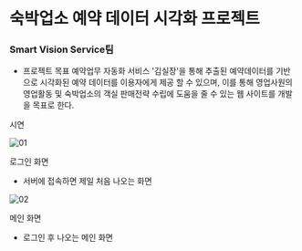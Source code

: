 # 숙박업소 예약 데이터 시각화 프로젝트

### Smart Vision Service팀


- 프로젝트 목표
  예약업무 자동화 서비스 '김실장'을 통해 추출된 예약데이터를 기반으로 시각화된
  예약 데이터를 이용자에게 제공 할 수 있으며, 이를 통해 영업사원의 영업활동 및
  숙박업소의 객실 판매전략 수립에 도움을 줄 수 있는 웹 사이트를 개발을 목표로 한다.



시연

![01](https://github.com/pwj7773/SVS/assets/129372470/9501d5cd-3b0f-4cb2-a280-341838c4a716)

로그인 화면
  - 서버에 접속하면 제일 처음 나오는 화면


![02](https://github.com/pwj7773/SVS/assets/129372470/41e0cf84-26bc-4a9c-b6db-6e3cd8faf5fe)

메인 화면
  - 로그인 후 나오는 메인 화면
